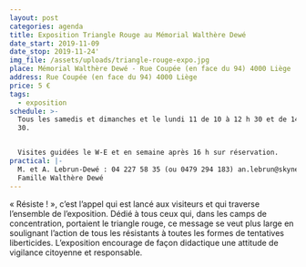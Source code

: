 ```yaml
---
layout: post
categories: agenda
title: Exposition Triangle Rouge au Mémorial Walthère Dewé
date_start: 2019-11-09
date_stop: 2019-11-24'
img_file: /assets/uploads/triangle-rouge-expo.jpg
place: Mémorial Walthère Dewé - Rue Coupée (en face du 94) 4000 Liège
address: Rue Coupée (en face du 94) 4000 Liège
price: 5 €
tags:
  - exposition
schedule: >-
  Tous les samedis et dimanches et le lundi 11 de 10 à 12 h 30 et de 14 h à 18 h
  30.


  Visites guidées le W-E et en semaine après 16 h sur réservation.
practical: |-
  M. et A. Lebrun-Dewé : 04 227 58 35 (ou 0479 294 183) an.lebrun@skynet.be\
  Famille Walthère Dewé
---
```

« Résiste ! », c’est l’appel qui est lancé aux visiteurs et qui traverse l’ensemble de l’exposition. Dédié à tous ceux qui, dans les camps de concentration, portaient le triangle rouge, ce message se veut plus large en soulignant l’action de tous les résistants à toutes les formes de tentatives liberticides. L’exposition encourage de façon didactique une attitude de vigilance citoyenne et responsable.
